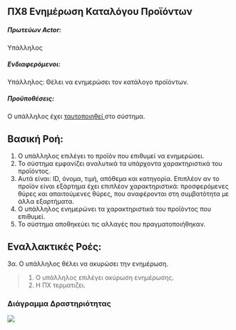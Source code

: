 ΠΧ8 Ενημέρωση Καταλόγου Προϊόντων
---

##### Πρωτεύων Actor:
Υπάλληλος

##### Ενδιαφερόμενοι:
Υπάλληλος: Θέλει να ενημερώσει τον κατάλογο προϊόντων.

##### Προϋποθέσεις:
Ο υπάλληλος έχει [<a href="https://gitlab.com/softeng-2019-20/pc-store/-/blob/master/requirements/uc2.md"> ταυτοποιηθεί </a>]() στο σύστημα.

## Βασική Ροή:
1. Ο υπάλληλος επιλέγει το προϊόν που επιθυμεί να ενημερώσει.
2. Το σύστημα εμφανίζει αναλυτικά τα υπάρχοντα χαρακτηριστικά του προϊόντος.
3. Αυτά είναι: ID, όνομα, τιμή, απόθεμα και κατηγορία.
   Επιπλέον αν το προϊόν είναι εξάρτημα έχει επιπλέον χαρακτηριστικά: προσφερόμενες θύρες και απαιτούμενες θύρες,
   που αναφέρονται στη συμβατότητα με άλλα εξαρτήματα.
3. Ο υπάλληλος ενημερώνει τα χαρακτηριστικά του προϊόντος που επιθυμεί.
4. Το σύστημα αποθηκεύει τις αλλαγές που πραγματοποιήθηκαν.

## Εναλλακτικές Ροές:
3α. Ο υπάλληλος θέλει να ακυρώσει την ενημέρωση.
> 1. Ο υπάλληλος επιλέγει ακύρωση ενημέρωσης. 
> 2. Η ΠΧ τερματιζει.

### Διάγραμμα Δραστηριότητας
[<img src="https://gitlab.com/softeng-2019-20/pc-store/-/raw/master/requirements/diagrams/activity-update.png">](https://gitlab.com/softeng-2019-20/pc-store/-/raw/master/requirements/diagrams/activity-sign-in.png)